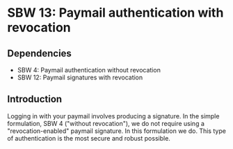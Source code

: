 SBW 13: Paymail authentication with revocation
==============================================

Dependencies
------------
* SBW 4: Paymail authentication without revocation
* SBW 12: Paymail signatures with revocation

Introduction
------------

Logging in with your paymail involves producing a signature. In the simple
formulation, SBW 4 ("without revocation"), we do not require using a
"revocation-enabled" paymail signature. In this formulation we do. This type of
authentication is the most secure and robust possible.